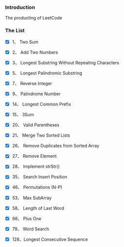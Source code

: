 ### Introduction

The producting of LeetCode

### The List

-   [x] 1、  Two Sum
-   [x] 2、  Add Two Numbers
-   [x] 3、  Longest Substring Without Repeating Characters
-   [x] 5、  Longest Palindromic Substring
-   [x] 7、  Reverse Integer
-   [x] 9、  Palindrome Number
-   [x] 14、 Longest Common Prefix
-   [x] 15、 3Sum
-   [x] 20、 Valid Parentheses
-   [x] 21、 Merge Two Sorted Lists
-   [x] 26、 Remove Duplicates from Sorted Array
-   [x] 27、 Remove Element
-   [x] 28、 Implement strStr()
-   [x] 35、 Search Insert Position
-   [x] 46、 Permutations (N-P)
-   [x] 53、 Max SubArray
-   [x] 58、 Length of Last Word
-   [x] 66、 Plus One
-   [x] 79、 Word Search
-   [x] 128、Longest Consecutive Sequence

